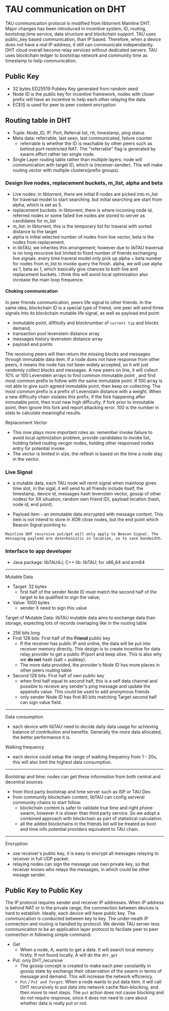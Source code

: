 # TAU communication on DHT
TAU communicaiton protocol is modified from libtorrent Mainline DHT. Major changes has been introduced in incentive system, ID, routing, bootstrap,time service, data structure and blockchain support. TAU uses public_key based communication, than IP based. Therefore, when a device does not have a real IP address, it still can communicate independantly. DHT cloud overall become relay services without dedicated servers. TAU uses blockchain ledger to bootstrap network and community time as timestamp to help communication. 

## Public Key
* 32 bytes ED25519 Pubkey Key generated from random seed
* Node ID is the public key for incentive framework, nodes with closer prefix will have an incentive to help each other relaying the data. 
* ECEIS is used for peer to peer content encryption

## Routing table in DHT
* Tuple: Node_ID, IP, Port, Referral list, rtt, timestamp, ping status
* Meta data: referrable, last seen, last communicated, failure counter
  * referrable is whether the ID is reachable by other peers such as behind port-resitricted NAT. The "referrable" flag is generated by swarm effort rather tan single node. 
* Single Layer routing table rather than multiple layers: node will communication with target ID, which is (receiver-sender). This will make routing vector with multiple clusters(prefix groups). 

### Design live nodes, replacement buckets, m_list, alpha and beta
* Live nodes: in libtorrent, there are initial 8 nodes are picked into m_list for traversal model to start searching. but initial searching are start from alpha, which is set as 5. 
* replacement buckets: in libtorrent, there is where incoming node id, referred nodes or some failed live nodes are stored to server as candidates for m_list
* m_list: in libtorrent, this is the temporary list for traveral with sorted distance to the target
* alpha is initial selected number of nodes from live vector, beta is the nodes from replacement. 
* in libTAU, we inherites this arrangement; however due to libTAU traversal is no long recursive but limited to fixed number of friends exchanging live signals. every time traveral model only pick up alpha + beta number for nodes from m_list to invoke query the finish. alpha, we will use alpha as 1, beta as 1, which basically give chances to both live and replacement buckets. i think this will avoid local optimization also increase the main loop frequence. 

#### Choking communication
In peer friends communication, peers life signal to other friends. In the same idea, blockchain ID is a special type of friend, one peer will send three signals into its blockchain mutable life signal, as well as payload end point: 
* immutable point, diffitulty and blocknumber of `current tip` and blocks demand, 
* transaction pool levenstein distance array 
* messages history levenstein distance array
* payload end points

The receiving peers will then return the missing blocks and messages through immutable data item. If a node does not have response from other peers, it means the node has not been widely accepted, so it will just randomly collect blocks and messages. A new peers on line, it will collect 10% or 100 Levenstein arrays to find common immutable point , and find most common prefix to follow with the same immutable point. If 100 array is not able to give such agreed immutable point, then keep on collecting. The most common prefix is a prefix of Levenstain distance with a weight. When a new difficulty chain violates this prefix, if the fork happening after immutable point, then trust new high difficulty, if fork prior to immutable point, then ignore this fork and report attacking error. 100 is the number in stats to calculate meaningful results. 

 
Replacement Vector
* This now plays more important roles as: remember invoke failure to avoid local optimization problem, provide candidates to invoke list, holding failed routing vecgor nodes, holding other responsed nodes entry for potential invoke. 
* The vector is limited in size, the reflesh is based on the time a node stay in the vector. 

### Live Signal
* a mutable data, each TAU node will remit signal when mainloop gives time slot, in the sigal, it will send to all friends include itself, the timestamp, device id, messages hash levenstein vector, gossip of other nodes( for XX situation, random own friend ID), payload location (hash, node id, end point). 

* Payload item - an immutable data encrypted with message content. This item is not intend to store in XOR close nodes, but the end point which Beacon Signal pointing to. 
```
Mainline DHT recursive put/get will only apply to Beacon Signal. The messaging payload are deterministic in location, so to save bandwidth. 
```

### Interface to app developer
* Java package: libTAU4J; C++ lib: libTAU; for x86_64 and arm64

------

Mutable Data
* Target: 32 bytes
  * first half of the sender Node ID must match the second half of the target to be qualified to sign the value;
* Value: 1000 bytes
  * sender X need to sign this value  

Target of Mutable Data: libTAU mutable data aims to exchange data than storage, expecting lots of records overlaping like in the routing table
* 256 bits long
* First 128 bits: First half of the **Friend**  public key
  * If the receiver has public IP and online, the data will be put into receiver memory directly. This design is to create incentive for data relay provider to get a public IP/port and keep alive. This is also why we **do not** hash (salt + pubkey). 
  * The more data provided, the provider's Node ID has more places in other peers routing table
* Second 128 bits: First half of own public key
  * when first half equal to second half, this is a self data channel and possible to receive any sender's ping message and update the appendix value. This could be used to add anonymous friends. 
  * only sender Node ID has first 80 bits matching Target second half can sign value field. 

---
Data consumption
* each device with libTAU need to decide daily data usage for achieving balance of contribution and benefits. Generally the more data allocated, the better performance it is. 

Walking frequency
* each device could setup the range of walking frequency from 1 - 20s, this will also limit the highest data consumption. 

---
Bootstrap and time: nodes can get these information from both central and decentral sources 
* from third party bootstrap and time server such as ISP or TAU Dev.
* from community blockchain content, libTAU can config serveral community chains to start follow.
  * blockchain content is safer to validate true time and right phone swarm, however it is slower than third party service. So we adopt a combined approach with blockchain as part of statistical calculation. 
  * all the added blockchains in the friends list will be treated as boot and time info potential providers equivalent to TAU chain.
---
Encryption
* use receiver's public key, it is easy to encrypt all messages relaying to receiver in full UDP packet. 
* relaying nodes can sign the message use own private key, so that receiver knows who relays the messages, in which could be other mesage sender. 


## Public Key to Public Key 
The IP protocol requires sender and receiver IP addresses. When IP address is behind NAT or in the private range, the connnection between devices is hard to establish. Ideally, each device will have public key. The communcation is conducted between key to key. The under-neath IP connection and routing is handled by protocol. 
We devide TAU server-less communicaiton to be an application layer protocol to faciliate peer to peer connection in following simple command:
* Get
   * When a node, A, wants to get a data. It will search local memory firstly. If not found locally, A will do the `dht_get` 
* Put: only DHT_recursive
  * The gossip concept is created to make each peer constantly in gossip state by exchange their observation of the swarm in terms of message and demand. This will increase the network efficiency. 
  * `Put` / `Put and Forget`: When a node wants to put data item, it will call DHT recursively to put data into network cache Non-blocking, and then move to next steps. The `put` action does not cause blocking and do not require response, since it does not need to care about whether data is really put or not.
